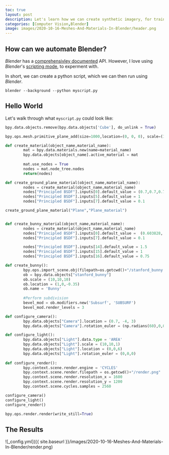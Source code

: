 ```yaml
---
toc: true
layout: post
description: Let's learn how we can create synthetic imagery, for training machine learning modesl.
categories: [Computer Vision,Blender]
image: images/2020-10-16-Meshes-And-Materials-In-Blender/header.png
---
```



How can we automate Blender?
-------------
*Blender* has a [comprehensivley documented](https://docs.blender.org/api/current/index.html) API. However, I love using *Blender*'s [scripting mode](https://www.youtube.com/watch?v=5e56gdHZtB0), to experment with.

In short, we can create a python script, which we can then run using *Blender*.

`blender --background --python myscript.py`

Hello World 
-------------

Let's walk through what `myscript.py` 
could look like:

```python
bpy.data.objects.remove(bpy.data.objects['Cube'], do_unlink = True)
```

```python
bpy.ops.mesh.primitive_plane_add(size=1000,location=(0, 0, 0), scale=(1, 1, 1))
```

```python
def create_material(object_name,material_name):
        mat = bpy.data.materials.new(name=material_name)
        bpy.data.objects[object_name].active_material = mat
        
        mat.use_nodes = True
        nodes = mat.node_tree.nodes
        return(nodes)

def create_ground_plane_material(object_name,material_name):
        nodes = create_material(object_name,material_name)
        nodes["Principled BSDF"].inputs[0].default_value = (0.7,0.7,0.7,1)
        nodes["Principled BSDF"].inputs[5].default_value = 1
        nodes["Principled BSDF"].inputs[7].default_value = 0.1

create_ground_plane_material("Plane","Plane_material")
```



```python

def create_bunny_material(object_name,material_name):
        nodes = create_material(object_name,material_name)
        nodes["Principled BSDF"].inputs[0].default_value =  (0.603828, 1, 0.707399, 1)
        nodes["Principled BSDF"].inputs[7].default_value = 0.1

        nodes["Principled BSDF"].inputs[14].default_value = 1.5
        nodes["Principled BSDF"].inputs[15].default_value = 1
        nodes["Principled BSDF"].inputs[16].default_value = 0.75

def create_bunny():
        bpy.ops.import_scene.obj(filepath=os.getcwd()+"/stanford_bunny.obj")
        ob = bpy.data.objects["stanford_bunny"]
        ob.scale = (10,10,10)
        ob.location = (1,0,-0.35)
        ob.name = 'Bunny'
        
        #Perform subdivision
        bevel_mod = ob.modifiers.new('Subsurf', 'SUBSURF')
        bevel_mod.render_levels = 3
```


```python
def configure_camera():
        bpy.data.objects["Camera"].location = (0.7, -4, 3)
        bpy.data.objects["Camera"].rotation_euler = (np.radians(60),0,0)

def configure_light():
        bpy.data.objects["Light"].data.type = 'AREA'
        bpy.data.objects["Light"].scale = (10,10,1)
        bpy.data.objects["Light"].location = (0,0,6)
        bpy.data.objects["Light"].rotation_euler = (0,0,0)
        
def configure_render():
        bpy.context.scene.render.engine = 'CYCLES'
        bpy.context.scene.render.filepath = os.getcwd()+"/render.png"
        bpy.context.scene.render.resolution_x = 1600
        bpy.context.scene.render.resolution_y = 1200
        bpy.context.scene.cycles.samples = 2560

configure_camera()
configure_light()
configure_render()

bpy.ops.render.render(write_still=True)
```


The Results
-------------

![_config.yml]({{ site.baseurl }}/images/2020-10-16-Meshes-And-Materials-In-Blender/render.png)


